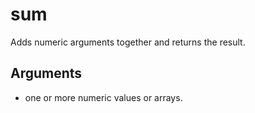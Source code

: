 # sum

Adds numeric arguments together and returns the result.

## Arguments
- one or more numeric values or arrays.
